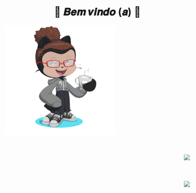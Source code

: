   <body>
  <h1 align="center">🌼 𝑩𝒆𝒎 𝒗𝒊𝒏𝒅𝒐 (𝒂) 🌼</h1>
    <img height="300em" src="https://github.com/RafaelaStos/RafaelaStos/blob/main/.github/workflows/octocat-1710955137040-Photoroom.png-Photoroom.png?raw=true)"/>
  <br>
  <div>

  <a href="https://github.com/RafaelaStos">
  
 <h1 align="right"> <img height="180em" src="https://github-readme-stats.vercel.app/api?username=RafaelaStos&show_icons=true&theme=radical&include_all_commits=true&count_private=true"/>
 <h1 align="right"> <img height="180em" src="https://github-readme-stats.vercel.app/api/top-langs/?username=RafaelaStos&layout=compact&langs_count=7&theme=radical"/>


 
</div>
